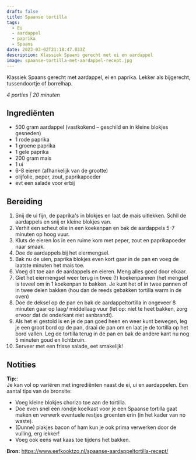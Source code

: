 ```yaml
---
draft: false
title: Spaanse tortilla
tags:
  - Ei
  - aardappel
  - paprika
  - Spaans
date: 2023-03-02T21:18:47.033Z
description: Klassiek Spaans gerecht met ei en aardappel
image: spaanse-tortilla-met-aardappel-recept.jpg
---
```

Klassiek Spaans gerecht met aardappel, ei en paprika. Lekker als bijgerecht, tussendoortje of borrelhap. 

_4 porties | 20 minuten_

## Ingrediënten

- 500 gram aardappel (vastkokend – geschild en in kleine blokjes gesneden)
- 1 rode paprika
- 1 groene paprika
- 1 gele paprika
- 200 gram mais
- 1 ui
- 6-8 eieren (afhankelijk van de grootte)
- olijfolie, peper, zout, paprikapoeder
- evt een salade voor erbij
  

## Bereiding

1. Snij de ui fijn, de paprika's in blokjes en laat de mais uitlekken. Schil de aardappels en snij er kleine blokjes van. 
2. Verhit een scheut olie in een koekenpan en bak de aardappels 5-7 minuten op hoog vuur.
3. Kluts de eieren los in een ruime kom met peper, zout en paprikapoeder naar smaak.
4. Doe de aardappels bij het eiermengsel.
5. Bak nu de uien, paprika blokjes even kort gaar in de pan en voeg de laatste minuten het mais toe.
6. Voeg dit toe aan de aardappels en eieren. Meng alles goed door elkaar.
7. Giet het eiermengsel weer terug in twee (!) koekenpannen (het mengsel is teveel om in 1 koekenpan te bakken. Je kunt het of in twee pannen of in twee delen bakken (hou dan de reeds gebakken tortilla warm in de oven)
8. Doe de deksel op de pan en bak de aardappeltortilla in ongeveer 8 minuten gaar op laag/ middellaag vuur (let op: niet te heet bakken, zorg ervoor dat de onderkant niet aanbrandt).
9. Als het ei gestold is en je de pan goed heen en weer kunt bewegen, leg je een groot bord op de pan, draai de pan om en laat je de tortilla op het bord vallen. Leg de tortilla terug in de pan en bak de andere kant nu nog 5 minuten goud en lichtbruin. 
10. Serveer met een frisse salade, eet smakelijk!

## Notities
**Tip:**:  
Je kan vol op variëren met ingrediënten naast de ei, ui en aardappelen. Een aantal tips van de bronsite: 

- Voeg kleine blokjes chorizo toe aan de tortilla.
- Doe even snel een rondje koelkast voor je een Spaanse tortilla gaat maken en verwerk eventuele restjes groenten erin (in het kader van no waste).
- (Dunne) plakjes bacon of ham kun je ook prima verwerken door de vulling, erg lekker!
- Voeg ook eens wat kaas toe tijdens het bakken.


**Bron:** https://www.eefkooktzo.nl/spaanse-aardappeltortilla-recept/ 
